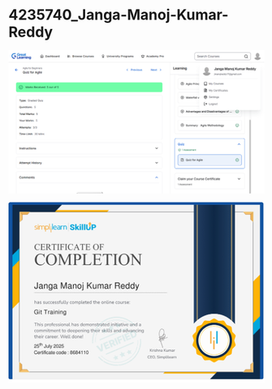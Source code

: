 # 4235740_Janga-Manoj-Kumar-Reddy

![Great Learning Certificate](SDLC/great%20learning.png)

![GIT Simple Learn Certificate](GIT/GIT_simple_learn_certificate.jpg)